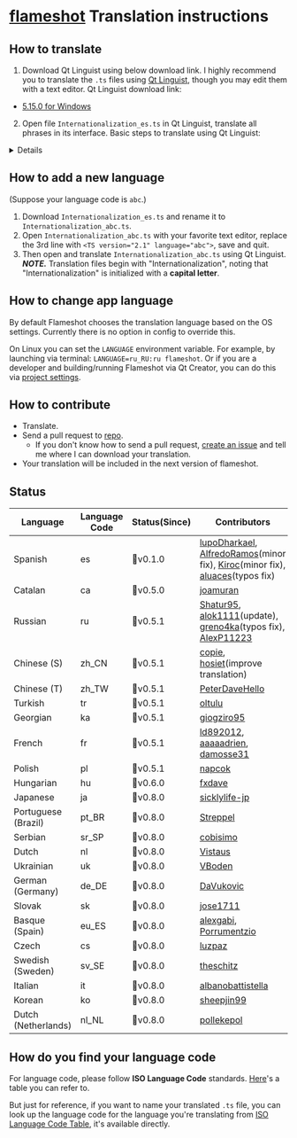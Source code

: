 # [flameshot](https://flameshot-org.github.io) Translation instructions

## How to translate

1. Download Qt Linguist using below download link.
I highly recommend  you to translate the `.ts` files using [Qt Linguist](http://doc.qt.io/qt-5/qtlinguist-index.html), though you may edit  them with a text editor.
Qt Linguist download link:
* [5.15.0 for Windows](https://github.com/thurask/Qt-Linguist/releases/download/20200811/linguist_5.15.0.zip) 

2. Open file `Internationalization_es.ts` in Qt Linguist, translate all phrases in its interface.
Basic steps to translate using Qt Linguist:
<details>
<img src="https://user-images.githubusercontent.com/10769951/36840468-06f93926-1d80-11e8-8426-4f5a751ea25c.jpg" alt="linguist"/>
</details>

## How to add a new language

(Suppose your language code is `abc`.)
1. Download `Internationalization_es.ts` and rename it to `Internationalization_abc.ts`.
2. Open `Internationalization_abc.ts` with your favorite text editor, replace the 3rd line with `<TS version="2.1" language="abc">`, save and quit.
3. Then open and translate `Internationalization_abc.ts` using Qt Linguist.
***NOTE.*** Translation files begin with "Internationalization", noting that "Internationalization" is initialized with a **capital letter**.

## How to change app language

By default Flameshot chooses the translation language based on the OS settings.
Currently there is no option in config to override this.

On Linux you can set the `LANGUAGE` environment variable.
For example, by launching via terminal: `LANGUAGE=ru_RU:ru flameshot`.
Or if you are a developer and building/running Flameshot via Qt Creator, you can do this via [project settings](img/qt-creator-env-vars.png).

## How to contribute
* Translate.
* Send a pull request to [repo](https://github.com/flameshot-org/flameshot).
   * If you don't know how to send a pull request, [create an issue](https://github.com/flameshot-org/translation-instruction/issues) and tell me where I can download your translation.
* Your translation will be included in the next version of flameshot.

## Status

| Language              | Language Code | Status(Since)      | Contributors |
| --------------------- | ----- | ----------- | ------------ |
| Spanish             | es |  :bookmark:v0.1.0    | [lupoDharkael](https://github.com/lupoDharkael), [AlfredoRamos](https://github.com/AlfredoRamos)(minor fix), [Kiroc](https://github.com/Kiroc)(minor fix), [aluaces](https://github.com/aluaces)(typos fix) |
| Catalan | ca    |  :bookmark:v0.5.0    | [joamuran](https://github.com/joamuran) |
| Russian | ru    |  :bookmark:v0.5.1   | [Shatur95](https://github.com/Shatur95), [alok1111](https://github.com/alok1111)(update), [greno4ka](https://github.com/greno4ka)(typos fix), [AlexP11223](https://github.com/AlexP11223) |
| Chinese (S) | zh_CN | :bookmark:v0.5.1 | [copie](https://github.com/copie), [hosiet](https://github.com/hosiet)(improve translation) |
| Chinese (T) | zh_TW | :bookmark:v0.5.1 | [PeterDaveHello](https://github.com/PeterDaveHello) |
| Turkish               | tr | :bookmark:v0.5.1 | [oltulu](https://github.com/oltulu) |
| Georgian              | ka | :bookmark:v0.5.1 | [giogziro95](https://github.com/giogziro95) |
| French                | fr | :bookmark:v0.5.1 | [ld892012](https://github.com/ld892012), [aaaaadrien](https://github.com/aaaaadrien), [damosse31](https://github.com/damosse31) |
| Polish                | pl | :bookmark:v0.5.1 | [napcok](https://github.com/napcok) |
| Hungarian             | hu | :bookmark:v0.6.0 | [fxdave](https://github.com/fxdave) |
| Japanese              | ja | :bookmark:v0.8.0 | [sicklylife-jp](https://github.com/sicklylife-jp) |
| Portuguese (Brazil) | pt_BR | :bookmark:v0.8.0 | [Streppel](https://github.com/Streppel) |
| Serbian               | sr_SP | :bookmark:v0.8.0 | [cobisimo](https://github.com/cobisimo) |
| Dutch | nl | :bookmark:v0.8.0 | [Vistaus](https://github.com/Vistaus) |
| Ukrainian | uk | :bookmark:v0.8.0 | [VBoden](https://github.com/VBoden) |
| German (Germany) | de_DE | :bookmark:v0.8.0 | [DaVukovic](https://github.com/DaVukovic) |
| Slovak | sk | :bookmark:v0.8.0 | [jose1711](https://github.com/jose1711) |
| Basque (Spain) | eu_ES | :bookmark:v0.8.0 | [alexgabi](https://github.com/alexgabi), [Porrumentzio](https://github.com/Porrumentzio) |
| Czech | cs | :bookmark:v0.8.0 | [luzpaz](https://github.com/luzpaz) |
| Swedish (Sweden) | sv_SE | :bookmark:v0.8.0 | [theschitz](https://github.com/theschitz) |
| Italian | it | :bookmark:v0.8.0 | [albanobattistella](https://github.com/albanobattistella) |
| Korean | ko | :bookmark:v0.8.0 | [sheepjin99](https://github.com/sheepjin99) |
| Dutch (Netherlands) | nl_NL | :bookmark:v0.8.0 | [pollekepol](https://github.com/pollekepol) |

## How do you find  your language code

For language code, please follow **ISO Language Code** standards. [Here](http://www.lingoes.net/en/translator/langcode.htm)'s a table you can refer to. 

But just for reference, if you want to name your translated `.ts` file, you can look up the language code for the language you're translating from [ISO Language Code Table](https://github.com/flameshot-org/translation-instruction/blob/master/ISO_Language_Code_Table.md), it's available directly.
